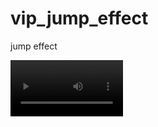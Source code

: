 # vip_jump_effect
jump effect

<video src='[your URL here](https://youtu.be/N68Who1DJpk)https://youtu.be/N68Who1DJpk' width=180/>
<video src='https://youtu.be/N68Who1DJpk' width=180/>
https://youtu.be/N68Who1DJpk
